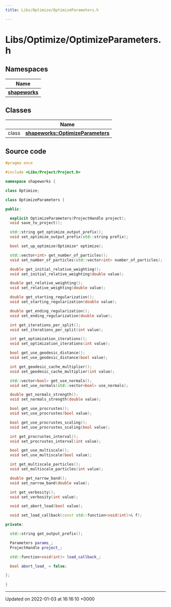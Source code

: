 ```yaml
---
title: Libs/Optimize/OptimizeParameters.h

---
```


# Libs/Optimize/OptimizeParameters.h



## Namespaces

| Name           |
| -------------- |
| **[shapeworks](../Namespaces/namespaceshapeworks.md)**  |

## Classes

|                | Name           |
| -------------- | -------------- |
| class | **[shapeworks::OptimizeParameters](../Classes/classshapeworks_1_1OptimizeParameters.md)**  |




## Source code

```cpp
#pragma once

#include <Libs/Project/Project.h>

namespace shapeworks {

class Optimize;

class OptimizeParameters {

public:

  explicit OptimizeParameters(ProjectHandle project);
  void save_to_project();

  std::string get_optimize_output_prefix();
  void set_optimize_output_prefix(std::string prefix);

  bool set_up_optimize(Optimize* optimize);

  std::vector<int> get_number_of_particles();
  void set_number_of_particles(std::vector<int> number_of_particles);

  double get_initial_relative_weighting();
  void set_initial_relative_weighting(double value);

  double get_relative_weighting();
  void set_relative_weighting(double value);

  double get_starting_regularization();
  void set_starting_regularization(double value);

  double get_ending_regularization();
  void set_ending_regularization(double value);

  int get_iterations_per_split();
  void set_iterations_per_split(int value);

  int get_optimization_iterations();
  void set_optimization_iterations(int value);

  bool get_use_geodesic_distance();
  void set_use_geodesic_distance(bool value);

  int get_geodesic_cache_multiplier();
  void set_geodesic_cache_multiplier(int value);

  std::vector<bool> get_use_normals();
  void set_use_normals(std::vector<bool> use_normals);

  double get_normals_strength();
  void set_normals_strength(double value);

  bool get_use_procrustes();
  void set_use_procrustes(bool value);

  bool get_use_procrustes_scaling();
  void set_use_procrustes_scaling(bool value);

  int get_procrustes_interval();
  void set_procrustes_interval(int value);

  bool get_use_multiscale();
  void set_use_multiscale(bool value);

  int get_multiscale_particles();
  void set_multiscale_particles(int value);

  double get_narrow_band();
  void set_narrow_band(double value);

  int get_verbosity();
  void set_verbosity(int value);

  void set_abort_load(bool value);

  void set_load_callback(const std::function<void(int)>& f);

private:

  std::string get_output_prefix();

  Parameters params_;
  ProjectHandle project_;

  std::function<void(int)> load_callback_;

  bool abort_load_ = false;

};

}
```


-------------------------------

Updated on 2022-01-03 at 16:16:10 +0000
